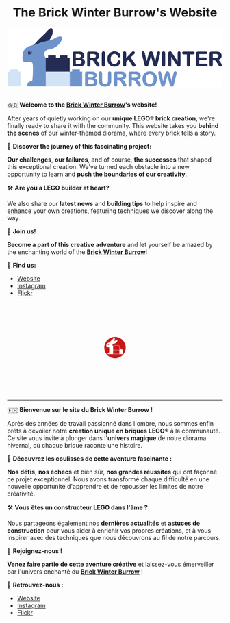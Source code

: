 <h1 align="center" style="border-bottom: none;">The Brick Winter Burrow's Website</h1>
<p align="center">
  <a href="https://www.brickwinterburrow.com" target="_blank" title="Brick Winter Burrow">
    <img src="./media/logo-brickwinterburrow-blue.svg" alt="Logo Brick Winter Burrow" style="width: 500px; margin-bottom: 1rem;">
  </a>
</p>

🇬🇧 **Welcome to the <a href="https://www.brickwinterburrow.com" target="_blank" title="Brick Winter Burrow">Brick Winter Burrow</a>'s website!**

After years of quietly working on our **unique LEGO® brick creation**, we're finally ready to share it with the community. This website takes you **behind the scenes** of our winter-themed diorama, where every brick tells a story.

🌟 **Discover the journey of this fascinating project:**

**Our challenges**, **our failures**, and of course, **the successes** that shaped this exceptional creation. We've turned each obstacle into a new opportunity to learn and **push the boundaries of our creativity**.

🛠️ **Are you a LEGO builder at heart?**

We also share our **latest news** and **building tips** to help inspire and enhance your own creations, featuring techniques we discover along the way.

🎉 **Join us!**

**Become a part of this creative adventure** and let yourself be amazed by the enchanting world of the [**Brick Winter Burrow**](https://www.brickwinterburrow.com)!

🚀 **Find us:**

* [Website](https://www.brickwinterburrow.com)
* [Instagram](https://www.instagram.com/brickwinterburrow)
* [Flickr](https://www.flickr.com/photos/brickwinterburrow)

<p align="center">
  <a href="https://www.brickwinterburrow.com" target="_blank" title="Brick Winter Burrow" style="text-decoration: none;">
    <img src="./media/logo-brickwinterburrow-red.svg" alt="Logo Brick Winter Burrow" style="width: 50px; margin: 5rem;">
  </a>
</p>

---

🇫🇷 **Bienvenue sur le site du Brick Winter Burrow !**

Après des années de travail passionné dans l'ombre, nous sommes enfin prêts à dévoiler notre **création unique en briques LEGO®** à la communauté. Ce site vous invite à plonger dans l'**univers magique** de notre diorama hivernal, où chaque brique raconte une histoire.

🌟 **Découvrez les coulisses de cette aventure fascinante :**

**Nos défis**, **nos échecs** et bien sûr, **nos grandes réussites** qui ont façonné ce projet exceptionnel. Nous avons transformé chaque difficulté en une nouvelle opportunité d'apprendre et de repousser les limites de notre créativité.

🛠️ **Vous êtes un constructeur LEGO dans l'âme ?**

Nous partageons également nos **dernières actualités** et **astuces de construction** pour vous aider à enrichir vos propres créations, et à vous inspirer avec des techniques que nous découvrons au fil de notre parcours.

🎉 **Rejoignez-nous !** 

**Venez faire partie de cette aventure créative** et laissez-vous émerveiller par l'univers enchanté du [**Brick Winter Burrow**](https://www.brickwinterburrow.com) !

🚀 **Retrouvez-nous :**

* [Website](https://www.brickwinterburrow.com)
* [Instagram](https://www.instagram.com/brickwinterburrow)
* [Flickr](https://www.flickr.com/photos/brickwinterburrow)